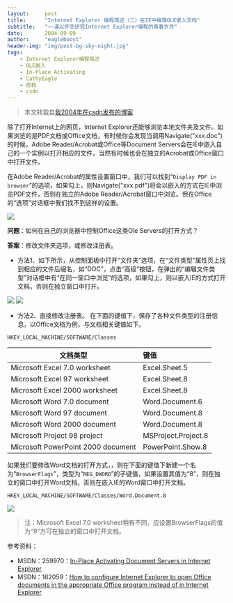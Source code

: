 ```yaml
---
layout:     post
title:      "Internet Explorer 编程简述（二）在IE中编辑OLE嵌入文档"
subtitle:   "——谨以怀念研究Internet Explorer编程的青春岁月"
date:       2004-09-09
author:     "eagleboost"
header-img: "img/post-bg-sky-night.jpg"
tags:
    - Internet Explorer编程简述
    - OLE嵌入
    - In-Place Activating
    - CathyEagle
    - 存档
    - csdn
---
```


> 本文转载自[我2004年在csdn发布的博客](https://blog.csdn.net/CathyEagle/article/details/99250)

除了打开Internet上的网页，Internet Explorer还能够浏览本地文件夹及文件。如果浏览的是PDF文档或Office文档，有时候你会发现当调用Navigate("xxx.doc")的时候，Adobe Reader/Acrobat或Office等Document Servers会在IE中嵌入自己的一个实例以打开相应的文件，当然有时候也会在独立的Acrobat或Office窗口中打开文件。 

在Adobe Reader/Acrobat的属性设置窗口中，我们可以找到“`Display PDF in browser`”的选项，如果勾上，则Navigate("xxx.pdf")将会以嵌入的方式在IE中浏览PDF文件，否则在独立的Adobe Reader/Acrobat窗口中浏览。但在Office的“选项”对话框中我们找不到这样的设置。

![](https://filedn.com/lCdMuPWubK2H86dRAWfspRh/cathyeagle/Adobe_Reader_Preference.jpg)

**问题**：如何在自己的浏览器中控制Office这类Ole Servers的打开方式？

**答案**：修改文件夹选项，或修改注册表。

+ 方法1、如下所示，从控制面板中打开“文件夹”选项，在“文件类型”属性页上找到相应的文件后缀名，如“DOC”，点击“高级”按钮，在弹出的“编辑文件类型”对话框中有“在同一窗口中浏览”的选项，如果勾上，则以嵌入IE的方式打开文档，否则在独立窗口中打开。

![](https://filedn.com/lCdMuPWubK2H86dRAWfspRh/cathyeagle/Open_File_In_Same_Window_1.jpg)
![](https://filedn.com/lCdMuPWubK2H86dRAWfspRh/cathyeagle/Open_File_In_Same_Window_2.jpg)

+ 方法2、直接修改注册表。 
在下面的键值下，保存了各种文件类型的注册信息，以Office文档为例，与文档相关键值如下。

```
HKEY_LOCAL_MACHINE/SOFTWARE/Classes
```
 
|文档类型|                             键值|
| --------                      | :-----  |
|Microsoft Excel 7.0 worksheet       | Excel.Sheet.5|
|Microsoft Excel 97 worksheet        | Excel.Sheet.8|
|Microsoft Excel 2000 worksheet      | Excel.Sheet.8|
|Microsoft Word 7.0 document         | Word.Document.6|
|Microsoft Word 97 document          | Word.Document.8|
|Microsoft Word 2000 document        | Word.Document.8|
|Microsoft Project 98 project        | MSProject.Project.8|
|Microsoft PowerPoint 2000 document  | PowerPoint.Show.8|
 
如果我们要修改Word文档的打开方式，，则在下面的键值下新建一个名为“`BrowserFlags`”，类型为“`REG_DWORD`”的子键值，如果设置其值为“8”，则在独立的窗口中打开Word文档，否则在嵌入IE的Word窗口中打开文档。

```
HKEY_LOCAL_MACHINE/SOFTWARE/Classes/Word.Document.8
```

![](https://filedn.com/lCdMuPWubK2H86dRAWfspRh/cathyeagle/Office_File_BrowserFlags.jpg)

>注：Microsoft Excel 7.0 worksheet稍有不同，应设置BrowserFlags的值为“9”方可在独立的窗口中打开文档。


参考资料：
+ MSDN：259970：[In-Place Activating Document Servers in Internet Explorer](http://support.microsoft.com/default.aspx?scid=kb;en-us;259970)
+ MSDN：162059：[How to configure Internet Explorer to open Office documents in the appropriate Office program instead of in Internet Explorer](http://support.microsoft.com/default.aspx?scid=kb;en-us;162059)
